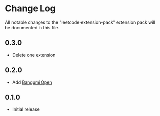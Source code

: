 # Change Log

All notable changes to the "leetcode-extension-pack" extension pack will be documented in this file.

## 0.3.0

- Delete one extension

## 0.2.0

- Add [Bangumi Open](https://marketplace.visualstudio.com/items?itemName=SDTTTTT.bangumiopen)


## 0.1.0

- Initial release
